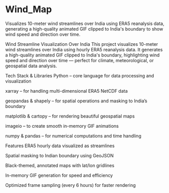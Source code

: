# Wind_Map
Visualizes 10-meter wind streamlines over India using ERA5 reanalysis data, generating a high-quality animated GIF clipped to India's boundary to show wind speed and direction over time.



Wind Streamline Visualization Over India
This project visualizes 10-meter wind streamlines over India using hourly ERA5 reanalysis data. It generates a high-quality animated GIF clipped to India's boundary, highlighting wind speed and direction over time — perfect for climate, meteorological, or geospatial data analysis.

Tech Stack & Libraries
Python – core language for data processing and visualization

xarray – for handling multi-dimensional ERA5 NetCDF data

geopandas & shapely – for spatial operations and masking to India’s boundary

matplotlib & cartopy – for rendering beautiful geospatial maps

imageio – to create smooth in-memory GIF animations

numpy & pandas – for numerical computations and time handling

Features
ERA5 hourly data visualized as streamlines

Spatial masking to Indian boundary using GeoJSON

Black-themed, annotated maps with lat/lon gridlines

In-memory GIF generation for speed and efficiency

Optimized frame sampling (every 6 hours) for faster rendering
